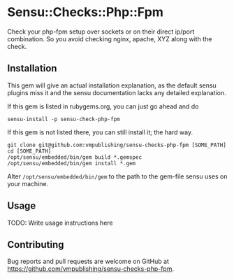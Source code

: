 # Sensu::Checks::Php::Fpm

Check your php-fpm setup over sockets or on their direct ip/port combination.
So you avoid checking nginx, apache, XYZ along with the check.

## Installation

This gem will give an actual installation explanation, as the default sensu plugins miss it and the sensu documentation lacks any detailed explanation.

If this gem is listed in rubygems.org, you can just go ahead and do
```
sensu-install -p sensu-check-php-fpm
```

If this gem is not listed there, you can still install it; the hard way.
```
git clone git@github.com:vmpublishing/sensu-checks-php-fpm [SOME_PATH]
cd [SOME_PATH]
/opt/sensu/embedded/bin/gem build *.gemspec
/opt/sensu/embedded/bin/gem install *.gem
```

Alter `/opt/sensu/embedded/bin/gem` to the path to the gem-file sensu uses on your machine.

## Usage

TODO: Write usage instructions here

## Contributing

Bug reports and pull requests are welcome on GitHub at https://github.com/vmpublishing/sensu-checks-php-fpm.

